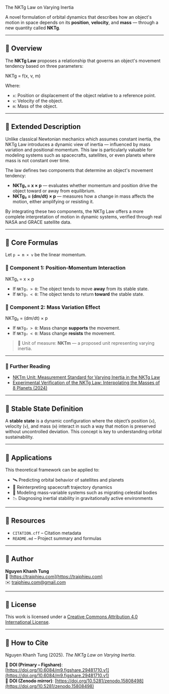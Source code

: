 The NKTg Law on Varying Inertia

A novel formulation of orbital dynamics that describes how an object's motion in space depends on its **position**, **velocity**, and **mass** — through a new quantity called **NKTg**.

---

## 📌 Overview

The **NKTg Law** proposes a relationship that governs an object's movement tendency based on three parameters:

NKTg = f(x, v, m)


Where:
- `x`: Position or displacement of the object relative to a reference point.
- `v`: Velocity of the object.
- `m`: Mass of the object.

---

## 🔬 Extended Description

Unlike classical Newtonian mechanics which assumes constant inertia, the NKTg Law introduces a dynamic view of inertia — influenced by mass variation and positional momentum. This law is particularly valuable for modeling systems such as spacecrafts, satellites, or even planets where mass is not constant over time.

The law defines two components that determine an object's movement tendency:

- **NKTg₁ = x × p** — evaluates whether momentum and position drive the object toward or away from equilibrium.
- **NKTg₂ = (dm/dt) × p** — measures how a change in mass affects the motion, either amplifying or resisting it.

By integrating these two components, the NKTg Law offers a more complete interpretation of motion in dynamic systems, verified through real NASA and GRACE satellite data.

---

## 📐 Core Formulas

Let `p = m × v` be the linear momentum.

### 🔸 Component 1: Position-Momentum Interaction

NKTg₁ = x × p


- If `NKTg₁ > 0`: The object tends to move **away** from its stable state.  
- If `NKTg₁ < 0`: The object tends to return **toward** the stable state.

### 🔸 Component 2: Mass Variation Effect

NKTg₂ = (dm/dt) × p


- If `NKTg₂ > 0`: Mass change **supports** the movement.  
- If `NKTg₂ < 0`: Mass change **resists** the movement.

> 📏 Unit of measure: **NKTm** — a proposed unit representing varying inertia.

---
### 📖 Further Reading

- [NKTm Unit: Measurement Standard for Varying Inertia in the NKTg Law](./nktg-law/NKTm-Unit.md)  
- [Experimental Verification of the NKTg Law: Interpolating the Masses of 8 Planets (2024)](./nktg-law/Experimental_Verification_of_the_NKTg_Law_Interpolating_the_Masses_of_8_Planets_2024.md)

---



## 🔧 Stable State Definition

A **stable state** is a dynamic configuration where the object’s position (`x`), velocity (`v`), and mass (`m`) interact in such a way that motion is preserved without uncontrolled deviation. This concept is key to understanding orbital sustainability.

---

## 📂 Applications

This theoretical framework can be applied to:
- 🛰 Predicting orbital behavior of satellites and planets
- 🚀 Reinterpreting spacecraft trajectory dynamics
- 🌌 Modeling mass-variable systems such as migrating celestial bodies
- 📉 Diagnosing inertial stability in gravitationally active environments

---

## 📁 Resources

- `CITATION.cff` – Citation metadata  
- `README.md` – Project summary and formulas

---

## 👤 Author

**Nguyen Khanh Tung**  
🔗 [https://traiphieu.com](https://traiphieu.com)  
✉️ traiphieu.com@gmail.com

---

## 📜 License

This work is licensed under a [Creative Commons Attribution 4.0 International License](https://creativecommons.org/licenses/by/4.0/).

---

## 📝 How to Cite

Nguyen Khanh Tung (2025). *The NKTg Law on Varying Inertia*.

📌 **DOI (Primary – Figshare)**: [https://doi.org/10.6084/m9.figshare.29481710.v1](https://doi.org/10.6084/m9.figshare.29481710.v1)  
📌 **DOI (Zenodo mirror)**: [https://doi.org/10.5281/zenodo.15808498](https://doi.org/10.5281/zenodo.15808498)
